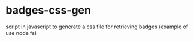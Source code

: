 badges-css-gen
==============

script in javascript to generate a css file for retrieving badges (example of use node fs)
